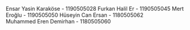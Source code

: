 Ensar Yasin Karaköse - 1190505028
Furkan Halil Er - 1190505045
Mert Eroğlu - 1190505050
Hüseyin Can Ersan - 1180505062  
Muhammed Eren Demirhan - 1180505060
